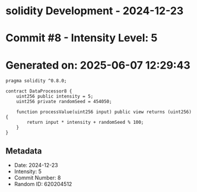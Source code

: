 ﻿# solidity Development - 2024-12-23
# Commit #8 - Intensity Level: 5
# Generated on: 2025-06-07 12:29:43
```solidity
pragma solidity ^0.8.0;

contract DataProcessor8 {
    uint256 public intensity = 5;
    uint256 private randomSeed = 454050;

    function processValue(uint256 input) public view returns (uint256) {
        return input * intensity + randomSeed % 100;
    }
}
```
## Metadata
- Date: 2024-12-23
- Intensity: 5
- Commit Number: 8
- Random ID: 620204512
